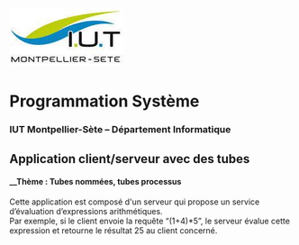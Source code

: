 # ![](ressources/logo.jpeg)

# Programmation Système

### IUT Montpellier-Sète – Département Informatique

## Application client/serveur avec des tubes
#### __Thème : Tubes nommées, tubes processus

Cette application est composé d'un serveur qui propose un service d’évaluation d’expressions arithmétiques. </br>
Par exemple, si le client envoie la requête “(1+4)*5”, le serveur évalue cette expression et retourne le résultat 25 au client concerné.
